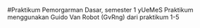 #Praktikum Pemorgarman Dasar, semester 1
yUeMeS
Praktikum menggunakan Guido Van Robot (GvRng) dari praktikum 1-5
